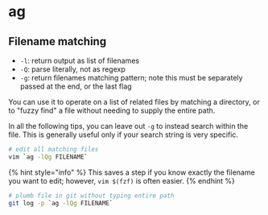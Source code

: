 # ag

## Filename matching

* `-l`: return output as list of filenames
* `-Q`: parse literally, not as regexp
* `-g`: return filenames matching pattern; note this must be separately passed at the end, or the last flag

You can use it to operate on a list of related files by matching a directory, or to "fuzzy find" a file without needing to supply the entire path.

In all the following tips, you can leave out `-g` to instead search within the file. This is generally useful only if your search string is very specific.

```bash
# edit all matching files
vim `ag -lQg FILENAME`
```

{% hint style="info" %}
This saves a step if you know exactly the filename you want to edit; however, `vim $(fzf)` is often easier.
{% endhint %}

```bash
# plumb file in git without typing entire path
git log -p `ag -lQg FILENAME`
```

